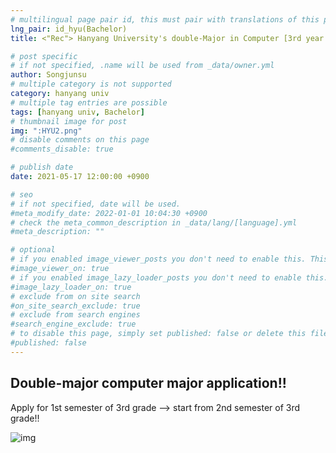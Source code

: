 ```yaml
---
# multilingual page pair id, this must pair with translations of this page. (This name must be unique)
lng_pair: id_hyu(Bachelor)
title: <"Rec"> Hanyang University's double-Major in Computer [3rd year - 2nd semester] (~2023-08-17)

# post specific
# if not specified, .name will be used from _data/owner.yml
author: Songjunsu
# multiple category is not supported
category: hanyang univ
# multiple tag entries are possible
tags: [hanyang univ, Bachelor]
# thumbnail image for post
img: ":HYU2.png"
# disable comments on this page
#comments_disable: true

# publish date
date: 2021-05-17 12:00:00 +0900

# seo
# if not specified, date will be used.
#meta_modify_date: 2022-01-01 10:04:30 +0900
# check the meta_common_description in _data/lang/[language].yml
#meta_description: ""

# optional
# if you enabled image_viewer_posts you don't need to enable this. This is only if image_viewer_posts = false
#image_viewer_on: true
# if you enabled image_lazy_loader_posts you don't need to enable this. This is only if image_lazy_loader_posts = false
#image_lazy_loader_on: true
# exclude from on site search
#on_site_search_exclude: true
# exclude from search engines
#search_engine_exclude: true
# to disable this page, simply set published: false or delete this file
#published: false
---
```

<!-- outline-start -->

## Double-major computer major application!!

Apply for 1st semester of 3rd grade --> start from 2nd semester of 3rd grade!!

![img](:double_major.png)


